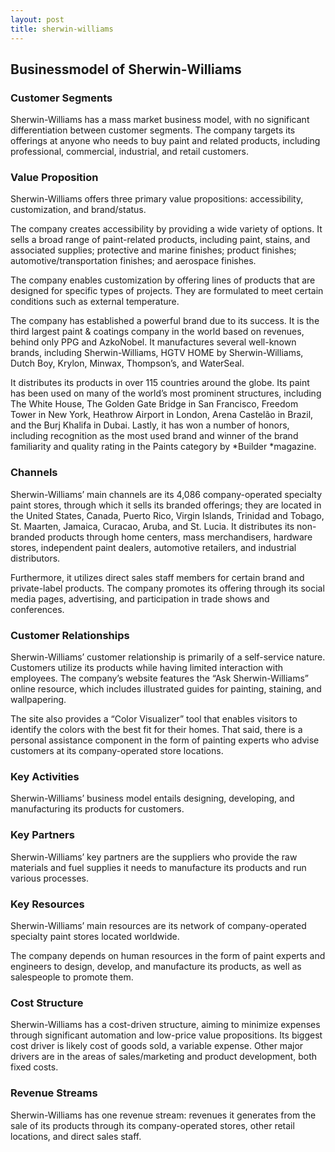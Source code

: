 ```yaml
---
layout: post
title: sherwin-williams
---
```


Businessmodel of Sherwin-Williams
----------------------------------

### Customer Segments

Sherwin-Williams has a mass market business model, with no significant differentiation between customer segments. The company targets its offerings at anyone who needs to buy paint and related products, including professional, commercial, industrial, and retail customers.

### Value Proposition

Sherwin-Williams offers three primary value propositions: accessibility, customization, and brand/status.

The company creates accessibility by providing a wide variety of options. It sells a broad range of paint-related products, including paint, stains, and associated supplies; protective and marine finishes; product finishes; automotive/transportation finishes; and aerospace finishes.

The company enables customization by offering lines of products that are designed for specific types of projects. They are formulated to meet certain conditions such as external temperature.

The company has established a powerful brand due to its success. It is the third largest paint & coatings company in the world based on revenues, behind only PPG and AzkoNobel. It manufactures several well-known brands, including Sherwin-Williams, HGTV HOME by Sherwin-Williams, Dutch Boy, Krylon, Minwax, Thompson’s, and WaterSeal.

It distributes its products in over 115 countries around the globe. Its paint has been used on many of the world’s most prominent structures, including The White House, The Golden Gate Bridge in San Francisco, Freedom Tower in New York, Heathrow Airport in London, Arena Castelão in Brazil, and the Burj Khalifa in Dubai. Lastly, it has won a number of honors, including recognition as the most used brand and winner of the brand familiarity and quality rating in the Paints category by *Builder *magazine.

### Channels

Sherwin-Williams’ main channels are its 4,086 company-operated specialty paint stores, through which it sells its branded offerings; they are located in the United States, Canada, Puerto Rico, Virgin Islands, Trinidad and Tobago, St. Maarten, Jamaica, Curacao, Aruba, and St. Lucia. It distributes its non-branded products through home centers, mass merchandisers, hardware stores, independent paint dealers, automotive retailers, and industrial distributors.

Furthermore, it utilizes direct sales staff members for certain brand and private-label products. The company promotes its offering through its social media pages, advertising, and participation in trade shows and conferences.

### Customer Relationships

Sherwin-Williams’ customer relationship is primarily of a self-service nature. Customers utilize its products while having limited interaction with employees. The company’s website features the “Ask Sherwin-Williams” online resource, which includes illustrated guides for painting, staining, and wallpapering.

The site also provides a “Color Visualizer” tool that enables visitors to identify the colors with the best fit for their homes. That said, there is a personal assistance component in the form of painting experts who advise customers at its company-operated store locations.

### Key Activities

Sherwin-Williams’ business model entails designing, developing, and manufacturing its products for customers.

### Key Partners

Sherwin-Williams’ key partners are the suppliers who provide the raw materials and fuel supplies it needs to manufacture its products and run various processes.

### Key Resources

Sherwin-Williams’ main resources are its network of company-operated specialty paint stores located worldwide.

The company depends on human resources in the form of paint experts and engineers to design, develop, and manufacture its products, as well as salespeople to promote them.

### Cost Structure

Sherwin-Williams has a cost-driven structure, aiming to minimize expenses through significant automation and low-price value propositions. Its biggest cost driver is likely cost of goods sold, a variable expense. Other major drivers are in the areas of sales/marketing and product development, both fixed costs.

### Revenue Streams

Sherwin-Williams has one revenue stream: revenues it generates from the sale of its products through its company-operated stores, other retail locations, and direct sales staff.
